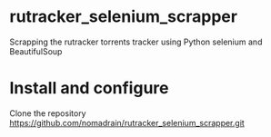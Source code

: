 # rutracker_selenium_scrapper
Scrapping the rutracker torrents tracker using Python selenium and BeautifulSoup

# Install and configure
Clone the repository
https://github.com/nomadrain/rutracker_selenium_scrapper.git
